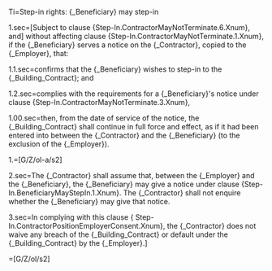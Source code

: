 Ti=Step-in rights: {_Beneficiary} may step-in

1.sec=[Subject to clause {Step-In.ContractorMayNotTerminate.6.Xnum}, and] without affecting clause {Step-In.ContractorMayNotTerminate.1.Xnum}, if the {_Beneficiary} serves a notice on the {_Contractor}, copied to the {_Employer}, that:

1.1.sec=confirms that the {_Beneficiary} wishes to step-in to the {_Building_Contract}; and

1.2.sec=complies with the requirements for a {_Beneficiary}'s notice under clause {Step-In.ContractorMayNotTerminate.3.Xnum},

1.00.sec=then, from the date of service of the notice, the {_Building_Contract} shall continue in full force and effect, as if it had been entered into between the {_Contractor} and the {_Beneficiary} (to the exclusion of the {_Employer}).

1.=[G/Z/ol-a/s2]

2.sec=The {_Contractor} shall assume that, between the {_Employer} and the {_Beneficiary}, the {_Beneficiary} may give a notice under clause {Step-In.BeneficiaryMayStepIn.1.Xnum}. The {_Contractor} shall not enquire whether the {_Beneficiary} may give that notice.

3.sec=In complying with this clause {
Step-In.ContractorPositionEmployerConsent.Xnum}, the {_Contractor} does not waive any breach of the {_Building_Contract} or default under the {_Building_Contract} by the {_Employer}.]

=[G/Z/ol/s2]
